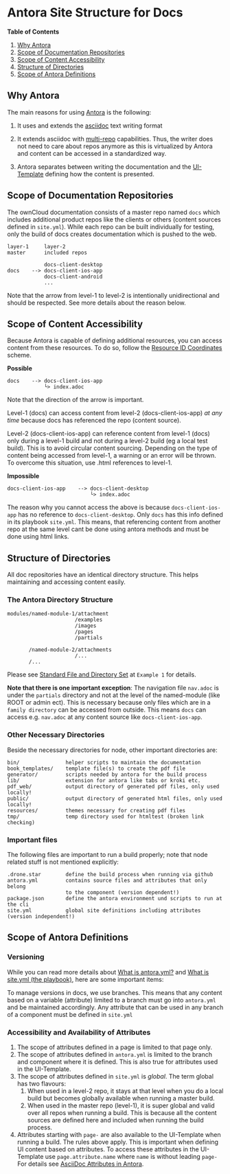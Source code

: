 # Antora Site Structure for Docs
[link-asciidoc]: https://docs.asciidoctor.org/asciidoc/latest/
[link-antora]: https://antora.org
[link-playbook]: https://docs.antora.org/antora/latest/playbook/
[link-ui]: https://docs.antora.org/antora-ui-default/
[link-resource-id]: https://docs.antora.org/antora/latest/page/resource-id-coordinates/
[link-standard-directories]: https://docs.antora.org/antora/latest/standard-directories/
[link-antora-yml]: https://docs.antora.org/antora/latest/component-version-descriptor/
[link-site-yml]: https://docs.antora.org/antora/latest/playbook/#whats-an-antora-playbook
[custom-attrib-link]: https://docs.antora.org/antora/latest/page/attributes/#custom-attributes

**Table of Contents**
1. [Why Antora](#why-antora)
2. [Scope of Documentation Repositories](#scope-of-documentation-repositories)
3. [Scope of Content Accessibility](#scope-of-content-accessibility)
4. [Structure of Directories](#structure-of-directories)
5. [Scope of Antora Definitions](#scope-of-antora-definitions)

## Why Antora

The main reasons for using [Antora][link-antora] is the following:

1. It uses and extends the [asciidoc][link-asciidoc] text writing format

2. It extends asciidoc with [multi-repo][link-playbook] capabilities. Thus, the writer does not need to care about repos anymore as this is virtualized by Antora and content can be accessed in a standardized way.

3. Antora separates between writing the documentation and the [UI-Template][link-ui] defining how the content is presented.

## Scope of Documentation Repositories

The ownCloud documentation consists of a master repo named `docs` which includes additional product repos like the clients or others (content sources defined in `site.yml`). While each repo can be built individually for testing, only the build of docs creates documentation which is pushed to the web.

```
layer-1     layer-2
master      included repos

            docs-client-desktop
docs    --> docs-client-ios-app 
            docs-client-android
            ...

```
Note that the arrow from level-1 to level-2 is intentionally unidirectional and should be respected. See more details about the reason below. 

## Scope of Content Accessibility

Because Antora is capable of defining additional resources, you can access content from these resources. To do so, follow the [Resource ID Coordinates][link-resource-id] scheme.

**Possible**
```
docs    --> docs-client-ios-app
            └> index.adoc
```
Note that the direction of the arrow is important.

Level-1 (docs) can access content from level-2 (docs-client-ios-app) _at any time_ because docs has referenced the repo (content source).

Level-2 (docs-client-ios-app) can reference content from level-1 (docs) only during a level-1 build and not during a level-2 build (eg a local test build). This is to avoid circular content sourcing. Depending on the type of content being accessed from level-1, a warning or an error will be thrown. To overcome this situation, use .html references to level-1.

**Impossible**
```
docs-client-ios-app    --> docs-client-desktop
                           └> index.adoc
```
The reason why you cannot access the above is because `docs-client-ios-app` has no reference to `docs-client-desktop`. Only `docs` has this info defined in its playbook `site.yml`. This means, that referencing content from another repo at the same level cant be done using antora methods and must be done using html links.

## Structure of Directories

All doc repositories have an identical directory structure. This helps maintaining and accessing content easily.

### The Antora Directory Structure

```
modules/named-module-1/attachment
                      /examples
                      /images
                      /pages
                      /partials

       /named-module-2/attachments
                      /...
       /...
```

Please see [Standard File and Directory Set][link-standard-directories] at `Example 1` for details.

**Note that there is one important exception**:
The navigation file `nav.adoc` is under the `partials` directory and not at the level of the named-module (like ROOT or admin ect). This is necessary because only files which are in a `family directory` can be accessed from outside. This means `docs` can access e.g. `nav.adoc` at any content source like `docs-client-ios-app`.

### Other Necessary Directories

Beside the necessary directories for node, other important directories are:
```
bin/               helper scripts to maintain the documentation
book_templates/    template file(s) to create the pdf file
generator/         scripts needed by antora for the build process
lib/               extension for antora like tabs or kroki etc.
pdf_web/           output directory of generated pdf files, only used locally!
public/            output directory of generated html files, only used locally!
resources/         themes necessary for creating pdf files
tmp/               temp directory used for htmltest (broken link checking)
```
### Important files

The following files are important to run a build properly; note that node related stuff is not mentioned explicitly:

```
.drone.star        define the build process when running via github
antora.yml         contains source files and attributes that only belong
                   to the component (version dependent!)
package.json       define the antora environment und scripts to run at the cli
site.yml           global site definitions including attributes (version independent!)

```

## Scope of Antora Definitions

### Versioning

While you can read more details about [What is antora.yml?][link-antora-yml] and [What is site.yml (the playbook)][link-site-yml], here are some important items:

To manage versions in docs, we use branches. This means that any content based on a variable (attribute) limited to a branch must go into `antora.yml` and be maintained accordingly. Any attribute that can be used in any branch of a component must be defined in `site.yml`

### Accessibility and Availability of Attributes 

1. The scope of attributes defined in a page is limited to that page only.
2. The scope of attributes defined in `antora.yml` is limited to the branch and component where it is defined. This is also true for attributes used in the UI-Template.
3. The scope of attributes defined in `site.yml` is _global_. The term global has two flavours:
    1. When used in a level-2 repo, it stays at that level when you do a local build but becomes globally available when running a master build.
    2. When used in the master repo (level-1), it is super global and valid over all repos when running a build. This is because all the content sources are defined here and included when running the build process.
4. Attributes starting with `page-` are also available to the UI-Template when running a build. The rules above apply. This is important when defining UI content based on attributes. To access these attributes in the UI-Template use `page.attribute.name` where `name` is without leading `page-` For details see [AsciiDoc Attributes in Antora][custom-attrib-link].
